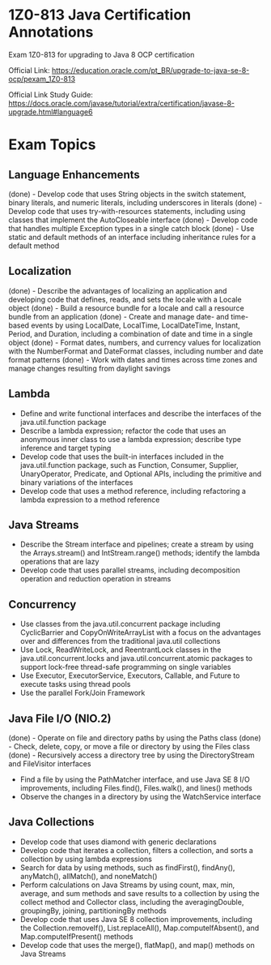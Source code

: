 # 1Z0-813 Java Certification Annotations
Exam 1Z0-813 for upgrading to Java 8 OCP certification

Official Link: https://education.oracle.com/pt_BR/upgrade-to-java-se-8-ocp/pexam_1Z0-813

Official Link Study Guide: https://docs.oracle.com/javase/tutorial/extra/certification/javase-8-upgrade.html#language6

# Exam Topics

## Language Enhancements
(done) - Develop code that uses String objects in the switch statement, binary literals, and numeric literals, including underscores in literals
(done) - Develop code that uses try-with-resources statements, including using classes that implement the AutoCloseable interface
(done) - Develop code that handles multiple Exception types in a single catch block
(done) - Use static and default methods of an interface including inheritance rules for a default method

## Localization
(done) - Describe the advantages of localizing an application and developing code that defines, reads, and sets the locale with a Locale object
(done) - Build a resource bundle for a locale and call a resource bundle from an application
(done) - Create and manage date- and time-based events by using LocalDate, LocalTime, LocalDateTime, Instant, Period, and Duration, including a combination of date and time in a single object
(done) - Format dates, numbers, and currency values for localization with the NumberFormat and DateFormat classes, including number and date format patterns
(done) - Work with dates and times across time zones and manage changes resulting from daylight savings

## Lambda
- Define and write functional interfaces and describe the interfaces of the java.util.function package
- Describe a lambda expression; refactor the code that uses an anonymous inner class to use a lambda expression; describe type inference and target typing
- Develop code that uses the built-in interfaces included in the java.util.function package, such as Function, Consumer, Supplier, UnaryOperator, Predicate, and Optional APIs, including the primitive and binary variations of the interfaces
- Develop code that uses a method reference, including refactoring a lambda expression to a method reference

## Java Streams
- Describe the Stream interface and pipelines; create a stream by using the Arrays.stream() and  IntStream.range() methods; identify the lambda operations that are lazy
- Develop code that uses parallel streams, including decomposition operation and reduction operation in streams

## Concurrency
- Use classes from the java.util.concurrent package including CyclicBarrier and CopyOnWriteArrayList with a focus on the advantages over and differences from the traditional java.util collections
- Use Lock, ReadWriteLock, and ReentrantLock classes in the java.util.concurrent.locks and java.util.concurrent.atomic packages to support lock-free thread-safe programming on single variables
- Use Executor, ExecutorService, Executors, Callable, and Future to execute tasks using thread pools
- Use the parallel Fork/Join Framework

## Java File I/O (NIO.2)
(done) - Operate on file and directory paths by using the Paths class
(done) - Check, delete, copy, or move a file or directory by using the Files class
(done) - Recursively access a directory tree by using the DirectoryStream and FileVisitor interfaces
- Find a file by using the PathMatcher interface, and use Java SE 8 I/O improvements, including Files.find(), Files.walk(), and lines() methods
- Observe the changes in a directory by using the WatchService interface

## Java Collections
- Develop code that uses diamond with generic declarations
- Develop code that iterates a collection, filters a collection, and sorts a collection by using lambda expressions
- Search for data by using methods, such as findFirst(), findAny(), anyMatch(), allMatch(), and noneMatch()
- Perform calculations on Java Streams by using count, max, min, average, and sum methods and save results to a collection by using the collect method and Collector class, including the averagingDouble, groupingBy, joining, partitioningBy methods
- Develop code that uses Java SE 8 collection improvements, including the Collection.removeIf(), List.replaceAll(), Map.computeIfAbsent(), and Map.computeIfPresent() methods
- Develop  code that uses the merge(), flatMap(), and map() methods on Java Streams